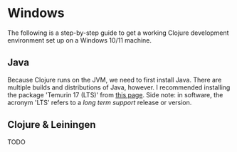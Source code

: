 # Windows

The following is a step-by-step guide to get a working Clojure
development environment set up on a Windows 10/11 machine.

## Java

Because Clojure runs on the JVM, we need to first install Java.
There are multiple builds and distributions of Java, however.
I recommended installing the package 'Temurin 17 (LTS)'
from [this page](https://adoptium.net/).
Side note: in software, the acronym 'LTS' refers to a
*long term support* release or version.

## Clojure & Leiningen

TODO
